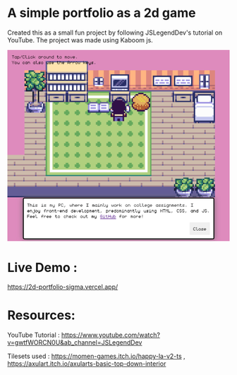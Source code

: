 # A simple portfolio as a 2d game
Created this as a small fun project by following JSLegendDev's tutorial on YouTube. 
The project was made using Kaboom js.

![A screenshot of the project](./preview.png)


# Live Demo :

https://2d-portfolio-sigma.vercel.app/

# Resources:
YouTube Tutorial : https://www.youtube.com/watch?v=gwtfWORCN0U&ab_channel=JSLegendDev

Tilesets used : https://momen-games.itch.io/happy-la-v2-ts , https://axulart.itch.io/axularts-basic-top-down-interior
